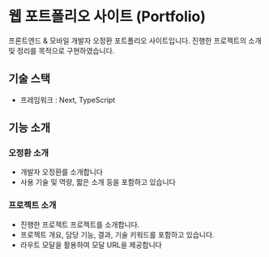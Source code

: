 # 웹 포트폴리오 사이트 (Portfolio)
프론트엔드 & 모바일 개발자 오정환 포트폴리오 사이트입니다. 진행한 프로젝트의 소개 및 정리를 목적으로 구현하였습니다.

## 기술 스택

- 프레임워크 :  Next, TypeScript

## 기능 소개

### 오정환 소개
* 개발자 오정환를 소개합니다
* 사용 기술 및 역량, 짧은 소개 등을 포함하고 있습니다

### 프로젝트 소개
* 진행한 프로젝트 프로젝트를 소개합니다.
* 프로젝트 개요, 담당 기능, 결과, 기술 키워드를 포함하고 있습니다.
* 라우트 모달을 활용하여 모달 URL을 제공합니다